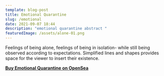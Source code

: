 ```yaml
---
template: blog-post
title: Emotional Quarantine
slug: /emotional
date: 2021-09-07 18:44
description: "emotional quarantine abstract "
featuredImage: /assets/alone-01.png
---
```

Feelings of being alone, feelings of being in isolation- while still being observed according to expectations. Simplified lines and shapes provides space for the viewer to insert their existence.

**[Buy Emotional Quarantine on OpenSea](https://opensea.io/assets/0x495f947276749ce646f68ac8c248420045cb7b5e/75511496996509083340559006059282024395904634734945582606826898910648935120897)**